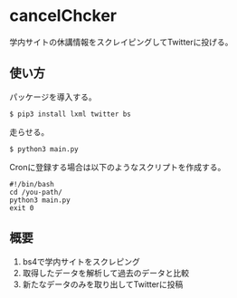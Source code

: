 # cancelChcker

学内サイトの休講情報をスクレイピングしてTwitterに投げる。

## 使い方

パッケージを導入する。

    $ pip3 install lxml twitter bs

走らせる。

    $ python3 main.py

Cronに登録する場合は以下のようなスクリプトを作成する。

    #!/bin/bash
    cd /you-path/
    python3 main.py
    exit 0

## 概要

1. bs4で学内サイトをスクレピング
1. 取得したデータを解析して過去のデータと比較
1. 新たなデータのみを取り出してTwitterに投稿

